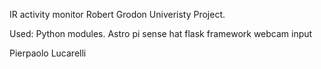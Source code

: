 IR activity monitor Robert Grodon Univeristy Project.

Used:
 	Python modules.
 	Astro pi sense hat
 	flask framework
 	webcam input

 Pierpaolo Lucarelli